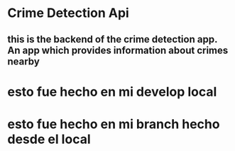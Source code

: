 # Crime Detection Api

## this is the backend of the crime detection app. An app which provides information about crimes nearby

# esto fue hecho en mi develop local

# esto fue hecho en mi branch hecho desde el local

